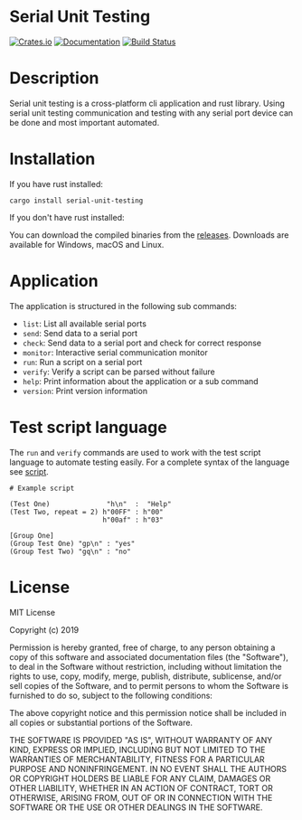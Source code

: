 # Serial Unit Testing

[![Crates.io](https://img.shields.io/crates/v/serial-unit-testing.svg)](https://crates.io/crates/serial-unit-testing)
[![Documentation](https://docs.rs/serial-unit-testing/badge.svg)](https://docs.rs/crate/serial-unit-testing)
[![Build Status](https://travis-ci.org/markatk/serial-unit-testing.svg?branch=master)](https://travis-ci.org/markatk/serial-unit-testing)

# Description

Serial unit testing is a cross-platform cli application and rust library. Using serial unit testing communication and testing with any serial port device can be done and most important automated.

# Installation

If you have rust installed:

```
cargo install serial-unit-testing
```

If you don't have rust installed:

You can download the compiled binaries from the [releases](https://github.com/markatk/serial-unit-testing/releases). Downloads are available for Windows, macOS and Linux.

# Application

The application is structured in the following sub commands:

- `list`: List all available serial ports
- `send`: Send data to a serial port
- `check`: Send data to a serial port and check for correct response
- `monitor`: Interactive serial communication monitor
- `run`: Run a script on a serial port
- `verify`: Verify a script can be parsed without failure
- `help`: Print information about the application or a sub command
- `version`: Print version information

# Test script language

The `run` and `verify` commands are used to work with the test script language to automate testing easily. For a complete syntax of the language see [script](doc/script.md).

```
# Example script

(Test One)              "h\n"  :  "Help"
(Test Two, repeat = 2) h"00FF" : h"00"
                       h"00af" : h"03"

[Group One]
(Group Test One) "gp\n" : "yes"
(Group Test Two) "gq\n" : "no"
```

# License

MIT License

Copyright (c) 2019

Permission is hereby granted, free of charge, to any person obtaining a copy
of this software and associated documentation files (the "Software"), to deal
in the Software without restriction, including without limitation the rights
to use, copy, modify, merge, publish, distribute, sublicense, and/or sell
copies of the Software, and to permit persons to whom the Software is
furnished to do so, subject to the following conditions:

The above copyright notice and this permission notice shall be included in all
copies or substantial portions of the Software.

THE SOFTWARE IS PROVIDED "AS IS", WITHOUT WARRANTY OF ANY KIND, EXPRESS OR
IMPLIED, INCLUDING BUT NOT LIMITED TO THE WARRANTIES OF MERCHANTABILITY,
FITNESS FOR A PARTICULAR PURPOSE AND NONINFRINGEMENT. IN NO EVENT SHALL THE
AUTHORS OR COPYRIGHT HOLDERS BE LIABLE FOR ANY CLAIM, DAMAGES OR OTHER
LIABILITY, WHETHER IN AN ACTION OF CONTRACT, TORT OR OTHERWISE, ARISING FROM,
OUT OF OR IN CONNECTION WITH THE SOFTWARE OR THE USE OR OTHER DEALINGS IN THE
SOFTWARE.
